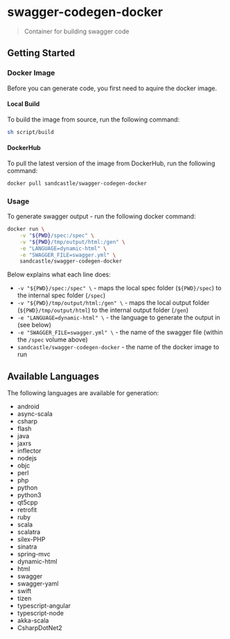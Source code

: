 # swagger-codegen-docker
> Container for building swagger code

## Getting Started

### Docker Image

Before you can generate code, you first need to aquire the docker image.

#### Local Build

To build the image from source, run the following command:

```sh
sh script/build
```

#### DockerHub

To pull the latest version of the image from DockerHub, run the following command:

```sh
docker pull sandcastle/swagger-codegen-docker
```

### Usage

To generate swagger output - run the following docker command:

```sh
docker run \
    -v "${PWD}/spec:/spec" \
    -v "${PWD}/tmp/output/html:/gen" \
    -e "LANGUAGE=dynamic-html" \
    -e "SWAGGER_FILE=swagger.yml" \
    sandcastle/swagger-codegen-docker
```

Below explains what each line does:

- `-v "${PWD}/spec:/spec" \` - maps the local spec folder (`${PWD}/spec`) to the internal spec folder (`/spec`)
- `-v "${PWD}/tmp/output/html:/gen" \` - maps the local output folder (`${PWD}/tmp/output/html`) to the internal output folder (`/gen`)
- `-e "LANGUAGE=dynamic-html" \` - the language to generate the output in (see below)
- `-e "SWAGGER_FILE=swagger.yml" \` - the name of the swagger file (within the `/spec` volume above)
- `sandcastle/swagger-codegen-docker` - the name of the docker image to run


## Available Languages

The following languages are available for generation:

- android
- async-scala
- csharp
- flash
- java
- jaxrs
- inflector
- nodejs
- objc
- perl
- php
- python
- python3
- qt5cpp
- retrofit
- ruby
- scala
- scalatra
- silex-PHP
- sinatra
- spring-mvc
- dynamic-html
- html
- swagger
- swagger-yaml
- swift
- tizen
- typescript-angular
- typescript-node
- akka-scala
- CsharpDotNet2
